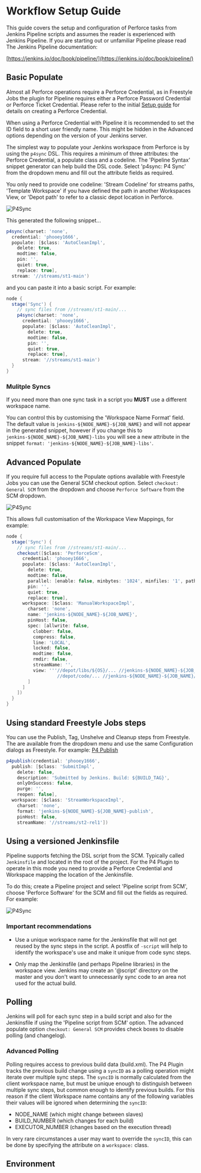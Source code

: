 # Workflow Setup Guide

This guide covers the setup and configuration of Perforce tasks from Jenkins Pipeline scripts and assumes the reader 
is experienced with Jenkins Pipeline.  If you are starting out or unfamiliar Pipeline please read The Jenkins Pipeline
documentation:
 
[https://jenkins.io/doc/book/pipeline/](https://jenkins.io/doc/book/pipeline/)


## Basic Populate

Almost all Perforce operations require a Perforce Credential, as in Freestyle Jobs the plugin for Pipeline requires
either a Perforce Password Credential or Perforce Ticket Credential.  Please refer to the initial 
[Setup guide](https://github.com/jenkinsci/p4-plugin/blob/master/SETUP.md) for details on creating a 
Perforce Credential.

When using a Perforce Credential with Pipeline it is recommended to set the ID field to a short user friendly name.
This might be hidden in the Advanced options depending on the version of your Jenkins server.

The simplest way to populate your Jenkins workspace from Perforce is by using the `p4sync` DSL.  This requires a 
minimum of three attributes: the Perforce Credential, a populate class and a codeline.  The 'Pipeline Syntax' snippet 
generator can help build the DSL code.  Select 'p4sync: P4 Sync' from the dropdown menu and fill out the attribute 
fields as required.

You only need to provide one codeline: 'Stream Codeline' for streams paths, 'Template Workspace' if you have defined
the path in another Workspaces View, or 'Depot path' to refer to a classic depot location in Perforce.

![P4Sync](docs/images/p4sync.png)

This generated the following snippet...

```groovy
p4sync(charset: 'none',
  credential: 'phooey1666', 
  populate: [$class: 'AutoCleanImpl', 
    delete: true, 
    modtime: false, 
    pin: '',
    quiet: true,
    replace: true],
  stream: '//streams/st1-main')
```

and you can paste it into a basic script. For example:

```groovy
node {
  stage('Sync') {
    // sync files from //streams/st1-main/...
    p4sync(charset: 'none',
      credential: 'phooey1666', 
      populate: [$class: 'AutoCleanImpl', 
        delete: true, 
        modtime: false, 
        pin: '',
        quiet: true,
        replace: true],
      stream: '//streams/st1-main')
  }
}
```

### Mulitple Syncs
If you need more than one sync task in a script you **MUST** use a different workspace name.

You can control this by customising the 'Workspace Name Format' field.  The default value is 
`jenkins-${NODE_NAME}-${JOB_NAME}` and will not appear in the generated snippet, however if you change this to
`jenkins-${NODE_NAME}-${JOB_NAME}-libs` you will see a new attribute in the snippet 
`format: 'jenkins-${NODE_NAME}-${JOB_NAME}-libs'`.

## Advanced Populate

If you require full access to the Populate options available with Freestyle Jobs you can use the General SCM checkout
option.  Select `checkout: General SCM` from the dropdown and choose `Perforce Software` from the SCM dropdown.

![P4Sync](docs/images/checkout.png)

This allows full customisation of the Workspace View Mappings, for example:

```groovy
node {
  stage('Sync') {
    // sync files from //streams/st1-main/...
    checkout([$class: 'PerforceScm', 
      credential: 'phooey1666', 
      populate: [$class: 'AutoCleanImpl', 
        delete: true, 
        modtime: false, 
        parallel: [enable: false, minbytes: '1024', minfiles: '1', path: '/usr/local/bin/p4', threads: '4'], 
        pin: '', 
        quiet: true, 
        replace: true], 
      workspace: [$class: 'ManualWorkspaceImpl', 
        charset: 'none', 
        name: 'jenkins-${NODE_NAME}-${JOB_NAME}', 
        pinHost: false, 
        spec: [allwrite: false, 
          clobber: false, 
          compress: false, 
          line: 'LOCAL', 
          locked: false, 
          modtime: false, 
          rmdir: false, 
          streamName: '', 
          view: '''//depot/libs/${OS}/... //jenkins-${NODE_NAME}-${JOB_NAME}/libs/...
                   //depot/code/... //jenkins-${NODE_NAME}-${JOB_NAME}/code/...'''
        ]
      ]
    ])
  }
}
```

## Using standard Freestyle Jobs steps

You can use the Publish, Tag, Unshelve and Cleanup steps from Freestyle.  The are available from the dropdown menu
and use the same Configuration dialogs as Freestyle. 
For example: [P4 Publish](https://github.com/jenkinsci/p4-plugin/blob/master/SETUP.md#publishing-build-assets)

```groovy
p4publish(credential: 'phooey1666', 
  publish: [$class: 'SubmitImpl', 
    delete: false, 
    description: 'Submitted by Jenkins. Build: ${BUILD_TAG}', 
    onlyOnSuccess: false, 
    purge: '', 
    reopen: false], 
  workspace: [$class: 'StreamWorkspaceImpl', 
    charset: 'none', 
    format: 'jenkins-${NODE_NAME}-${JOB_NAME}-publish', 
    pinHost: false, 
    streamName: '//streams/st2-rel1'])
```

## Using a versioned Jenkinsfile

Pipeline supports fetching the DSL script from the SCM.  Typically called `Jenkinsfile` and located in the root of
the project.  For the P4 Plugin to operate in this mode you need to provide a Perforce Credential and Workspace 
mapping the location of the Jenkinsfile.

To do this; create a Pipeline project and select 'Pipeline script from SCM', choose 'Perforce Software' for the SCM
and fill out the fields as required. For example:

![P4Sync](docs/images/jenkinsfile.png)

### Important recommendations

 * Use a unique workspace name for the Jenkinsfile that will not get reused by the sync steps in the script.  A postfix
   of `-script` will help to identify the workspace's use and make it unique from code sync steps.

 * Only map the Jenkinsfile (and perhaps Pipeline libraries) in the workspace view.  Jenkins may create an '@script'
   directory on the master and you don't want to unnecessarily sync code to an area not used for the actual build.

## Polling

Jenkins will poll for each sync step in a build script and also for the Jenkinsfile if using the 'Pipeline script from
SCM' option.  The advanced populate option `checkout: General SCM` provides check boxes to disable polling (and 
changelog).

### Advanced Polling

Polling requires access to previous build data (build.xml). The P4 Plugin tracks the previous build change using a
`syncID` as a polling operation might iterate over multiple sync steps.  The `syncID` is normally calculated from
the client workspace name, but must be unique enough to distinguish between multiple sync steps, but common enough
to identify previous builds.  For this reason if the client Workspace name contains any of the following variables
their values will be ignored when determining the `syncID`:

* NODE_NAME (which might change between slaves)
* BUILD_NUMBER (which changes for each build)
* EXECUTOR_NUMBER (changes based on the execution thread) 

In very rare circumstances a user may want to override the `syncID`, this can be done by specifying the attribute on
a `workspace:` class.

## Environment

